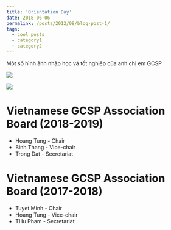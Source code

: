 ```yaml
---
title: 'Orientation Day'
date: 2018-06-06
permalink: /posts/2012/08/blog-post-1/
tags:
  - cool posts
  - category1
  - category2
---
```

Một số hình ảnh nhập học và tốt nghiệp của anh chị em GCSP

![](https://lh3.googleusercontent.com/gDDYrgryQJUR5M_6NqkJuXjyTQLMcnQHSQQkW_zrWxJ2x7jnWc2RW1vEa-SXC_vINYuGM0tXDkhEBSMz_iHDqzzLBj-oXW6bpuANwDiIBA7pBTvL2C_1uVCfQaphfQtC3EdNBytBpklyyRGlxedHkby2WMFbvK0iI00BW3NpDQZuO1dX9zWoUJoNvmeF_1Ze1Gl2H_LpnbgRMdEFUAkNYoleRS9HR-db2MtVbHPPEMVtfVVc9wnalMWLG_d_DSh1iXIgGvDsMxv0f4hksxMlbdWJHA8p9g8_agRNPF12UsWotwsZFNnf-mrGsklzw3gsneWrm_NKNWyu2d4w0rqeYwVNPd_aj5htGptR68GRLKLCfkCF-hTlFin_wrwTa3nZ7zBHiLfuPjdHF5cVlfzZqDScMlxGxdVADGbABFJpZXSUAuSANxBXWv7mXJTbbF0hbjt7SUr1C8-yidYCDEKmCyQGFqgKQjQCmJsnlRkbCs23zn4alQullkWy0G2C2ljrSJIN7P4rLsFA-Y44VbIG2WdF4GqaJ48Suz2U_CFTzb2fTDU_f-iPZn2p1HAuuC0FnFAdktv0AxewAaXbnH0f-TFMTMIVaIrgMBOyPPc=w1357-h901-no)

![](https://lh3.googleusercontent.com/qiNSOkl8fE_j-YdNQBW7t04z_aIjSw3JnxpV4eYgkd_krDTJt9RA4dV6H_5FfZTPa0FPx8AIMkIlyVzfpqCGIfzH5hYW7soaUTeLrymzikDf-q0MCf5s2CTVYDh2UwfC9AEeTuIhnXQdoJwWqmVQ9AliyBZfgEoVOBOmraGDII0hyZDbIcH3hB75efClWuw6FoQiuH8KmO3zwE5qsQ3Ilmm4dFrl1Twjw1ZrPWMR2ikucQIKBtmrLaGd05NKvEXn_s1cgjREORmF3iwQ0FK4v0vFkSgZ48g6cRX4O1WLT8qqx7ZS-B1zEWNJK158QV_MMqCqtVX0HmuqtRGyCOpyCTLXyyoI5FF_y8VynzDLTXB28aURpaAWcdYJ9VwPWfkN9Om7Lzz5IBNCOS5Q8DBvXSA8HEHr2P5C7R1ULSbYMYpJPn_nRrRXOdyKLlsiu0VqA612ncDQFry2fYgFuiXYdG9vnY5-zjViohOm-PDOMO6mEgrthbzu8GfzNaUR5JfTQL5gtoW6UtDuhOfAin0wPkDIuJ43q3qIEZHi0esovupq4IaAQ0XGdu1581uxGqivGjRonTzw7DpsmB4C4OYDbWtRYZ31fafhYhkpG7k=w1357-h901-no)





Vietnamese GCSP Association Board (2018-2019)
======

* Hoang Tung - Chair
* Binh Thang - Vice-chair
* Trong Dat - Secretariat 

Vietnamese GCSP Association Board (2017-2018)
======

* Tuyet Minh - Chair
* Hoang Tung - Vice-chair
* THu Pham - Secretariat 
